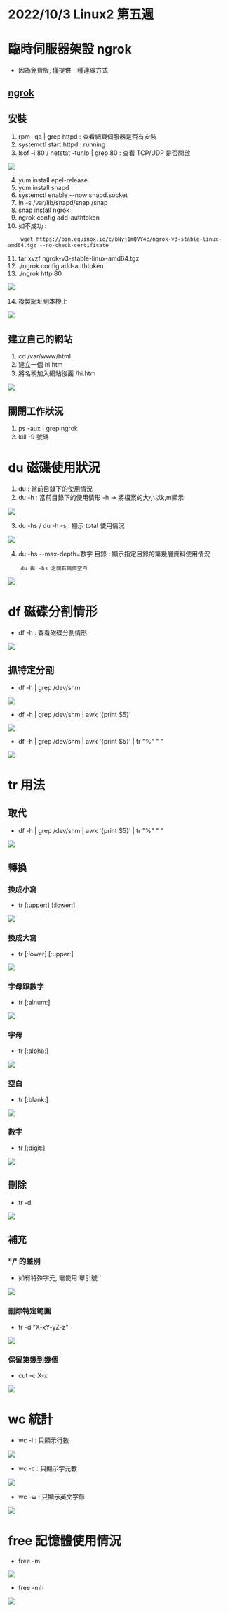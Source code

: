 # 2022/10/3 Linux2 第五週

# 臨時伺服器架設 ngrok
* 因為免費版, 僅提供一種連線方式
## [ngrok](https://askie.today/ngrok-localhost-server-settings/)
## 安裝
1. rpm -qa | grep httpd : 查看網頁伺服器是否有安裝
2. systemctl start httpd : running
3. lsof -i:80 / netstat -tunlp | grep 80 : 查看 TCP/UDP 是否開啟

![](https://github.com/yucing/linux2/blob/main/picture/40.png)

4. yum install epel-release
5. yum install snapd
6. systemctl enable --now snapd.socket
7. ln -s /var/lib/snapd/snap /snap
8. snap install ngrok
9. ngrok config add-authtoken <Your token>
10. 如不成功 :
```
    wget https://bin.equinox.io/c/bNyj1mQVY4c/ngrok-v3-stable-linux-amd64.tgz --no-check-certificate
```
11. tar xvzf ngrok-v3-stable-linux-amd64.tgz
12. ./ngrok config add-authtoken <Your token>
13. ./ngrok http 80

![](https://github.com/yucing/linux2/blob/main/picture/41.png)

14. 複製網址到本機上

![](https://github.com/yucing/linux2/blob/main/picture/42.png)

## 建立自己的網站
1. cd /var/www/html
2. 建立一個 hi.htm
3. 將名稱加入網站後面 /hi.htm

![](https://github.com/yucing/linux2/blob/main/picture/43.png)

## 關閉工作狀況
1. ps -aux | grep ngrok
2. kill -9 號碼

# du 磁碟使用狀況
1. du : 當前目錄下的使用情況
2. du -h : 當前目錄下的使用情形 -h -> 將檔案的大小以k,m顯示

![](https://github.com/yucing/linux2/blob/main/picture/44.png)

3. du -hs / du -h -s : 顯示 total 使用情況

![](https://github.com/yucing/linux2/blob/main/picture/45.png)

4. du  -hs --max-depth=數字 目錄 : 顯示指定目錄的第幾層資料使用情況
```
    du 與 -hs 之間有兩個空白
```

![](https://github.com/yucing/linux2/blob/main/picture/46.png)

# df 磁碟分割情形
* df -h : 查看磁碟分割情形

![](https://github.com/yucing/linux2/blob/main/picture/47.png)

## 抓特定分割
* df -h | grep /dev/shm

![](https://github.com/yucing/linux2/blob/main/picture/48.png)

* df -h | grep /dev/shm | awk '{print $5}'

![](https://github.com/yucing/linux2/blob/main/picture/49.png)

* df -h | grep /dev/shm | awk '{print $5}' | tr "%" " "

![](https://github.com/yucing/linux2/blob/main/picture/50.png)

# tr 用法
## 取代
* df -h | grep /dev/shm | awk '{print $5}' | tr "%" " "

![](https://github.com/yucing/linux2/blob/main/picture/56.png)

## 轉換
### 換成小寫
* tr [:upper:] [:lower:]

![](https://github.com/yucing/linux2/blob/main/picture/57.png)

### 換成大寫
* tr [:lower] [:upper:]

![](https://github.com/yucing/linux2/blob/main/picture/58.png)

### 字母跟數字
* tr [:alnum:]

![](https://github.com/yucing/linux2/blob/main/picture/59.png)

### 字母
* tr [:alpha:]

![](https://github.com/yucing/linux2/blob/main/picture/60.png)

### 空白
* tr [:blank:]

![](https://github.com/yucing/linux2/blob/main/picture/61.png)

### 數字
* tr [:digit:]

![](https://github.com/yucing/linux2/blob/main/picture/62.png)

## 刪除
* tr -d

![](https://github.com/yucing/linux2/blob/main/picture/63.png)

## 補充
### "/' 的差別
* 如有特殊字元, 需使用 單引號 '

![](https://github.com/yucing/linux2/blob/main/picture/64.png)

### 刪除特定範圍
* tr -d "X-xY-yZ-z"

![](https://github.com/yucing/linux2/blob/main/picture/65.png)

### 保留第幾到幾個
* cut -c X-x

![](https://github.com/yucing/linux2/blob/main/picture/66.png)

# wc 統計
* wc -l : 只顯示行數

![](https://github.com/yucing/linux2/blob/main/picture/53.png)

* wc -c : 只顯示字元數

![](https://github.com/yucing/linux2/blob/main/picture/54.png)

* wc -w : 只顯示英文字節

![](https://github.com/yucing/linux2/blob/main/picture/55.png)

# free 記憶體使用情況
* free -m

![](https://github.com/yucing/linux2/blob/main/picture/51.png)

* free -mh

![](https://github.com/yucing/linux2/blob/main/picture/52.png)
